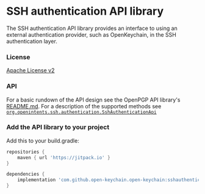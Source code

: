 # SSH authentication API library

The SSH authentication API library provides an interface to using an external authentication provider, such as OpenKeychain, in the SSH authentication layer.

### License
[Apache License v2](https://github.com/open-keychain/open-keychain/blob/master/sshauthentication-api/LICENSE)

### API
For a basic rundown of the API design see the OpenPGP API library's [README.md](https://github.com/open-keychain/openpgp-api/blob/master/README.md).
For a description of the supported methods see [``org.openintents.ssh.authentication.SshAuthenticationApi``](https://github.com/open-keychain/open-keychain/blob/master/sshauthentication-api/src/main/java/org/openintents/ssh/authentication/SshAuthenticationApi.java)

### Add the API library to your project

Add this to your build.gradle:

```gradle
repositories {
    maven { url 'https://jitpack.io' }
}

dependencies {
    implementation 'com.github.open-keychain.open-keychain:sshauthentication-api:-SNAPSHOT'
}
```

